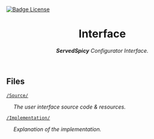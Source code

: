 
[![Badge License]][License]

<div align = center>

# Interface

***ServedSpicy*** *Configurator Interface.*

</div>

<br>

## Files

[`/Source/`][Source]

    *The user interface source code & resources.*

[`/Implementation/`][Implementation]

    *Explanation of the implementation.*

<br>


<!--   🌶  🌶  🌶  🌶  🌶  🌶  🌶  🌶  🌶  🌶  🌶  🌶  🌶  🌶  🌶  🌶  🌶   -->

[Implementation]: Implementation
[License]: LICENSE
[Source]: Source

[Bundler]: https://github.com/ServedSpicy/Bundle
[Deno]: https://deno.land/



<!--   🌶  🌶  🌶  🌶  🌶  🌶  🌶    Badges    🌶  🌶  🌶  🌶  🌶  🌶  🌶   -->

[Badge License]: https://img.shields.io/badge/License-AGPL_v3-blue.svg?style=for-the-badge
